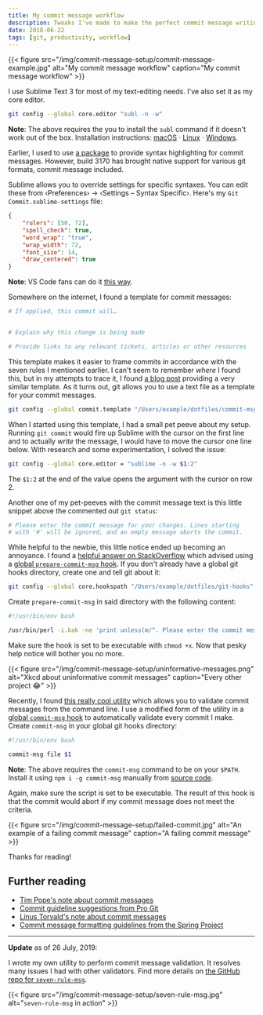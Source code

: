 ```yaml
---
title: My commit message workflow
description: Tweaks I've made to make the perfect commit message writing workflow for myself.
date: 2018-06-22
tags: [git, productivity, workflow]
---
```


{{< figure src="/img/commit-message-setup/commit-message-example.jpg" alt="My commit message workflow" caption="My commit message workflow" >}}

I use Sublime Text 3 for most of my text-editing needs. I've also set it as my core editor.

```sh
git config --global core.editor "subl -n -w"
```

**Note**: The above requires the you to install the `subl` command if it doesn't work out of the box. Installation instructions: [macOS](//stackoverflow.com/questions/16199581/open-sublime-text-from-terminal-in-macos) · [Linux](//askubuntu.com/a/274197) · [Windows](//stackoverflow.com/a/25577833/3363528).

Earlier, I used to use [a package](//packagecontrol.io/packages/Git%20Commit%20Message%20Syntax) to provide syntax highlighting for commit messages. However, build 3170 has brought native support for various git formats, commit message included.

Sublime allows you to override settings for specific syntaxes. You can edit these from ‹Preferences› → ‹Settings – Syntax Specific›. Here's my `Git Commit.sublime-settings` file:

```json
{
    "rulers": [50, 72],
    "spell_check": true,
    "word_wrap": "true",
    "wrap_width": 72,
    "font_size": 14,
    "draw_centered": true
}
```

**Note**: VS Code fans can do it [this way](//github.com/Microsoft/vscode-docs/blob/master/docs/getstarted/tips-and-tricks.md#language-specific-settings).

Somewhere on the internet, I found a template for commit messages:

```sh
# If applied, this commit will…


# Explain why this change is being made

# Provide links to any relevant tickets, articles or other resources
```

This template makes it easier to frame commits in accordance with the seven rules I mentioned earlier. I can't seem to remember *where* I found this, but in my attempts to trace it, I found [a blog post](//codeinthehole.com/tips/a-useful-template-for-commit-messages) providing a very similar template. As it turns out, git allows you to use a text file as a template for your commit messages.

```sh
git config --global commit.template "/Users/example/dotfiles/commit-msg-template"
```

When I started using this template, I had a small pet peeve about my setup. Running `git commit` would fire up Sublime with the cursor on the first line and to actually *write* the message, I would have to move the cursor one line below. With research and some experimentation, I solved the issue:

```sh
git config --global core.editor = "sublime -n -w $1:2"
```

The `$1:2` at the end of the value opens the argument with the cursor on row 2.

Another one of my pet-peeves with the commit message text is this little snippet above the commented out `git status`:

```sh
# Please enter the commit message for your changes. Lines starting
# with '#' will be ignored, and an empty message aborts the commit.
```

While helpful to the newbie, this little notice ended up becoming an annoyance. I found a [helpful answer on StackOverflow](//stackoverflow.com/a/3967136) which advised using a [global `prepare-commit-msg` hook](//git-scm.com/docs/githooks#_prepare_commit_msg). If you don't already have a global git hooks directory, create one and tell git about it:

```sh
git config --global core.hookspath "/Users/example/dotfiles/git-hooks"
```

Create `prepare-commit-msg` in said directory with the following content:

```sh
#!/usr/bin/env bash

/usr/bin/perl -i.bak -ne 'print unless(m/^. Please enter the commit message/..m/^#$/)' "$1"
```

Make sure the hook is set to be executable with `chmod +x`. Now that pesky help notice will bother you no more.

{{< figure src="/img/commit-message-setup/uninformative-messages.png" alt="Xkcd about uninformative commit messages" caption="Every other project 😂" >}}

Recently, I found [this really cool utility](//github.com/clns/node-commit-msg) which allows you to validate commit messages from the command line. I use a modified form of the utility in a [global `commit-msg` hook](//git-scm.com/docs/githooks#_commit_msg) to automatically validate every commit I make. Create `commit-msg` in your global git hooks directory:

```sh
#!/usr/bin/env bash

commit-msg file $1
```

**Note**: The above requires the `commit-msg` command to be on your `$PATH`. Install it using `npm i -g commit-msg` manually from [source code](//github.com/clns/node-commit-msg).

Again, make sure the script is set to be executable. The result of this hook is that the commit would abort if my commit message does not meet the criteria.

{{< figure src="/img/commit-message-setup/failed-commit.jpg" alt="An example of a failing commit message" caption="A failing commit message" >}}

Thanks for reading!

## Further reading

- [Tim Pope's note about commit messages](//tbaggery.com/2008/04/19/a-note-about-git-commit-messages.html)
- [Commit guideline suggestions from Pro Git](//www.git-scm.com/book/en/v2/Distributed-Git-Contributing-to-a-Project#_commit_guidelines)
- [Linus Torvald's note about commit messages](//github.com/torvalds/subsurface-for-dirk/blob/master/README#L92-L120)
- [Commit message formatting guidelines from the Spring Project](//github.com/spring-projects/spring-framework/blob/30bce7/CONTRIBUTING.md#format-commit-messages)

---

**Update** as of 26 July, 2019:

I wrote my own utility to perform commit message validation. It resolves many issues I had with other validators. Find more details on [the GitHub repo for `seven-rule-msg`](//github.com/shreyasminocha/seven-rule-msg#readme).

{{< figure src="/img/commit-message-setup/seven-rule-msg.jpg" alt="`seven-rule-msg` in action" >}}
